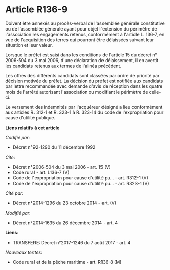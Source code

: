 # Article R136-9

Doivent être annexés au procès-verbal de l'assemblée générale constitutive ou de l'assemblée générale ayant pour objet
l'extension du périmètre de l'association les engagements retenus, conformément à l'article L. 136-7, en vue de l'acquisition
des terres qui pourront être délaissées suivant leur situation et leur valeur. 

Lorsque le préfet est saisi dans les conditions de l'article 15 du décret n° 2006-504 du 3 mai 2006, d'une déclaration de
délaissement, il en avertit les candidats retenus aux termes de l'alinéa précédent. 

Les offres des différents candidats sont classées par ordre de priorité par décision motivée du préfet. La décision du préfet
est notifiée aux candidats par lettre recommandée avec demande d'avis de réception dans les quatre mois de l'arrêté
autorisant l'association ou modifiant le périmètre de celle-ci. 

Le versement des indemnités par l'acquéreur désigné a lieu conformément aux articles R. 312-1 et R. 323-1 à R. 323-14 du code
de l'expropriation pour cause d'utilité publique.

**Liens relatifs à cet article**

_Codifié par_:

  - Décret n°92-1290 du 11 décembre 1992

_Cite_:

  - Décret n°2006-504 du 3 mai 2006 - art. 15 (V)
  - Code rural - art. L136-7 (V)
  - Code de l'expropriation pour cause d'utilité pu... - art. R312-1 (V)
  - Code de l'expropriation pour cause d'utilité pu... - art. R323-1 (V)

_Cité par_:

  - Décret n°2014-1296 du 23 octobre 2014 - art. (V)

_Modifié par_:

  - Décret n°2014-1635 du 26 décembre 2014 - art. 4

**Liens**:

  - TRANSFERE: Décret n°2017-1246 du 7 août 2017 - art. 4

_Nouveaux textes_:

  - Code rural et de la pêche maritime - art. R136-8 (M)

